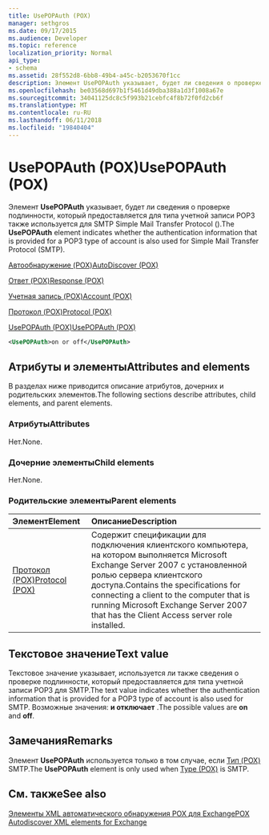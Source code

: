 ```yaml
---
title: UsePOPAuth (POX)
manager: sethgros
ms.date: 09/17/2015
ms.audience: Developer
ms.topic: reference
localization_priority: Normal
api_type:
- schema
ms.assetid: 28f552d8-6bb8-49b4-a45c-b2053670f1cc
description: Элемент UsePOPAuth указывает, будет ли сведения о проверке подлинности, который предоставляется для типа учетной записи POP3 также используется для SMTP Simple Mail Transfer Protocol ().
ms.openlocfilehash: be03568d697b1f5461d49dba388a1d3f1008a67e
ms.sourcegitcommit: 34041125dc8c5f993b21cebfc4f8b72f0fd2cb6f
ms.translationtype: MT
ms.contentlocale: ru-RU
ms.lasthandoff: 06/11/2018
ms.locfileid: "19840404"
---
```

# <a name="usepopauth-pox"></a><span data-ttu-id="5f5d1-103">UsePOPAuth (POX)</span><span class="sxs-lookup"><span data-stu-id="5f5d1-103">UsePOPAuth (POX)</span></span>

<span data-ttu-id="5f5d1-104">Элемент **UsePOPAuth** указывает, будет ли сведения о проверке подлинности, который предоставляется для типа учетной записи POP3 также используется для SMTP Simple Mail Transfer Protocol ().</span><span class="sxs-lookup"><span data-stu-id="5f5d1-104">The **UsePOPAuth** element indicates whether the authentication information that is provided for a POP3 type of account is also used for Simple Mail Transfer Protocol (SMTP).</span></span> 
  
[<span data-ttu-id="5f5d1-105">Автообнаружение (POX)</span><span class="sxs-lookup"><span data-stu-id="5f5d1-105">AutoDiscover (POX)</span></span>](autodiscover-pox.md)
  
[<span data-ttu-id="5f5d1-106">Ответ (POX)</span><span class="sxs-lookup"><span data-stu-id="5f5d1-106">Response (POX)</span></span>](response-pox.md)
  
[<span data-ttu-id="5f5d1-107">Учетная запись (POX)</span><span class="sxs-lookup"><span data-stu-id="5f5d1-107">Account (POX)</span></span>](account-pox.md)
  
[<span data-ttu-id="5f5d1-108">Протокол (POX)</span><span class="sxs-lookup"><span data-stu-id="5f5d1-108">Protocol (POX)</span></span>](protocol-pox.md)
  
[<span data-ttu-id="5f5d1-109">UsePOPAuth (POX)</span><span class="sxs-lookup"><span data-stu-id="5f5d1-109">UsePOPAuth (POX)</span></span>](usepopauth-pox.md)
  
```xml
<UsePOPAuth>on or off</UsePOPAuth>
```

## <a name="attributes-and-elements"></a><span data-ttu-id="5f5d1-110">Атрибуты и элементы</span><span class="sxs-lookup"><span data-stu-id="5f5d1-110">Attributes and elements</span></span>

<span data-ttu-id="5f5d1-111">В разделах ниже приводится описание атрибутов, дочерних и родительских элементов.</span><span class="sxs-lookup"><span data-stu-id="5f5d1-111">The following sections describe attributes, child elements, and parent elements.</span></span>
  
### <a name="attributes"></a><span data-ttu-id="5f5d1-112">Атрибуты</span><span class="sxs-lookup"><span data-stu-id="5f5d1-112">Attributes</span></span>

<span data-ttu-id="5f5d1-113">Нет.</span><span class="sxs-lookup"><span data-stu-id="5f5d1-113">None.</span></span>
  
### <a name="child-elements"></a><span data-ttu-id="5f5d1-114">Дочерние элементы</span><span class="sxs-lookup"><span data-stu-id="5f5d1-114">Child elements</span></span>

<span data-ttu-id="5f5d1-115">Нет.</span><span class="sxs-lookup"><span data-stu-id="5f5d1-115">None.</span></span>
  
### <a name="parent-elements"></a><span data-ttu-id="5f5d1-116">Родительские элементы</span><span class="sxs-lookup"><span data-stu-id="5f5d1-116">Parent elements</span></span>

|<span data-ttu-id="5f5d1-117">**Элемент**</span><span class="sxs-lookup"><span data-stu-id="5f5d1-117">**Element**</span></span>|<span data-ttu-id="5f5d1-118">**Описание**</span><span class="sxs-lookup"><span data-stu-id="5f5d1-118">**Description**</span></span>|
|:-----|:-----|
|[<span data-ttu-id="5f5d1-119">Протокол (POX)</span><span class="sxs-lookup"><span data-stu-id="5f5d1-119">Protocol (POX)</span></span>](protocol-pox.md) <br/> |<span data-ttu-id="5f5d1-120">Содержит спецификации для подключения клиентского компьютера, на котором выполняется Microsoft Exchange Server 2007 с установленной ролью сервера клиентского доступа.</span><span class="sxs-lookup"><span data-stu-id="5f5d1-120">Contains the specifications for connecting a client to the computer that is running Microsoft Exchange Server 2007 that has the Client Access server role installed.</span></span>  <br/> |
   
## <a name="text-value"></a><span data-ttu-id="5f5d1-121">Текстовое значение</span><span class="sxs-lookup"><span data-stu-id="5f5d1-121">Text value</span></span>

<span data-ttu-id="5f5d1-122">Текстовое значение указывает, используется ли также сведения о проверке подлинности, который предоставляется для типа учетной записи POP3 для SMTP.</span><span class="sxs-lookup"><span data-stu-id="5f5d1-122">The text value indicates whether the authentication information that is provided for a POP3 type of account is also used for SMTP.</span></span> <span data-ttu-id="5f5d1-123">Возможные значения: **и **отключает**** .</span><span class="sxs-lookup"><span data-stu-id="5f5d1-123">The possible values are **on** and **off**.</span></span>
  
## <a name="remarks"></a><span data-ttu-id="5f5d1-124">Замечания</span><span class="sxs-lookup"><span data-stu-id="5f5d1-124">Remarks</span></span>

<span data-ttu-id="5f5d1-125">Элемент **UsePOPAuth** используется только в том случае, если [Тип (POX)](type-pox.md) SMTP.</span><span class="sxs-lookup"><span data-stu-id="5f5d1-125">The **UsePOPAuth** element is only used when [Type (POX)](type-pox.md) is SMTP.</span></span> 
  
## <a name="see-also"></a><span data-ttu-id="5f5d1-126">См. также</span><span class="sxs-lookup"><span data-stu-id="5f5d1-126">See also</span></span>



[<span data-ttu-id="5f5d1-127">Элементы XML автоматического обнаружения POX для Exchange</span><span class="sxs-lookup"><span data-stu-id="5f5d1-127">POX Autodiscover XML elements for Exchange</span></span>](pox-autodiscover-xml-elements-for-exchange.md)


